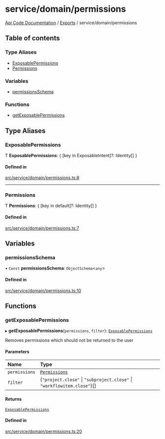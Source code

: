 # service/domain/permissions
[Api Code Documentation](../README.md) / [Exports](../modules.md) / service/domain/permissions

## Table of contents

### Type Aliases

- [ExposablePermissions](service_domain_permissions.md#exposablepermissions)
- [Permissions](service_domain_permissions.md#permissions)

### Variables

- [permissionsSchema](service_domain_permissions.md#permissionsschema)

### Functions

- [getExposablePermissions](service_domain_permissions.md#getexposablepermissions)

## Type Aliases

### ExposablePermissions

Ƭ **ExposablePermissions**: \{ [key in ExposableIntent]?: Identity[] }

#### Defined in

[src/service/domain/permissions.ts:8](https://github.com/openkfw/TruBudget/blob/c993c60c/api/src/service/domain/permissions.ts#L8)

___

### Permissions

Ƭ **Permissions**: \{ [key in default]?: Identity[] }

#### Defined in

[src/service/domain/permissions.ts:7](https://github.com/openkfw/TruBudget/blob/c993c60c/api/src/service/domain/permissions.ts#L7)

## Variables

### permissionsSchema

• `Const` **permissionsSchema**: `ObjectSchema`\<`any`\>

#### Defined in

[src/service/domain/permissions.ts:10](https://github.com/openkfw/TruBudget/blob/c993c60c/api/src/service/domain/permissions.ts#L10)

## Functions

### getExposablePermissions

▸ **getExposablePermissions**(`permissions`, `filter`): [`ExposablePermissions`](service_domain_permissions.md#exposablepermissions)

Removes permissions which should not be returned to the user

#### Parameters

| Name | Type |
| :------ | :------ |
| `permissions` | [`Permissions`](service_domain_permissions.md#permissions) |
| `filter` | (``"project.close"`` \| ``"subproject.close"`` \| ``"workflowitem.close"``)[] |

#### Returns

[`ExposablePermissions`](service_domain_permissions.md#exposablepermissions)

#### Defined in

[src/service/domain/permissions.ts:20](https://github.com/openkfw/TruBudget/blob/c993c60c/api/src/service/domain/permissions.ts#L20)
